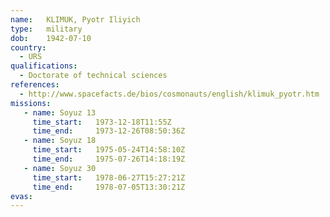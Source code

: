 ```yaml
---
name:	KLIMUK, Pyotr Iliyich 
type:	military
dob:	1942-07-10
country:
  - URS
qualifications:
  - Doctorate of technical sciences
references:
  - http://www.spacefacts.de/bios/cosmonauts/english/klimuk_pyotr.htm
missions:
   - name: Soyuz 13
     time_start:   1973-12-18T11:55Z
     time_end:     1973-12-26T08:50:36Z
   - name: Soyuz 18
     time_start:   1975-05-24T14:58:10Z
     time_end:     1975-07-26T14:18:19Z
   - name: Soyuz 30
     time_start:   1978-06-27T15:27:21Z
     time_end:     1978-07-05T13:30:21Z
evas:
---
```

